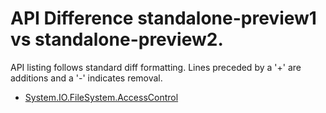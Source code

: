 # API Difference standalone-preview1 vs standalone-preview2.

API listing follows standard diff formatting. Lines preceded by a '+' are
additions and a '-' indicates removal.

* [System.IO.FileSystem.AccessControl](3.1-preview2-standalone-packages_System.IO.FileSystem.AccessControl.md)

